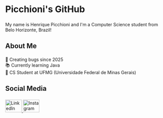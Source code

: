 <h1 align="left">Picchioni's GitHub</h1>

###

<p align="left">My name is Henrique Picchioni and I'm a Computer Science student from Belo Horizonte, Brazil!</p>

###

<h2 align="left">About Me</h2>

###

<p align="left">💼 Creating bugs since 2025<br>📚 Currently learning Java<br>🎒 CS Student at UFMG (Universidade Federal de Minas Gerais)</p>

###

<h2 align="left">Social Media</h2>

###

<div align="left">
  <a href="https://www.linkedin.com/in/henriquepicchioni/" target="_blank">
    <img src="https://raw.githubusercontent.com/maurodesouza/profile-readme-generator/master/src/assets/icons/social/linkedin/default.svg" width="52" height="40" alt="LinkedIn logo"  />
  </a>
  <a href="https://www.instagram.com/henriquepicchioni/" target="_blank">
    <img src="https://raw.githubusercontent.com/maurodesouza/profile-readme-generator/master/src/assets/icons/social/instagram/default.svg" width="52" height="40" alt="Instagram logo"  />
  </a>
</div>

